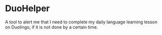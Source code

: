 # DuoHelper
A tool to alert me that I need to complete my daily language learning lesson on Duolingo, if it is not done by a certain time.
